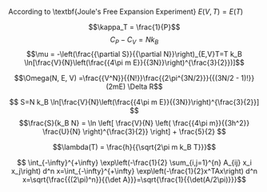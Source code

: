 
According to \textbf{Joule's Free Expansion Experiment} $E(V, T) = E(T)$

$$\kappa_T = \frac{1}{P}$$
$$C_P - C_V = Nk_B$$
$$\mu = -\left(\frac{{\partial S}}{{\partial N}}\right)_{E,V}T=T k_B \ln[\frac{V}{N}\left(\frac{{4\pi m E}}{{3N}}\right)^{\frac{3}{2}})]$$

$$\Omega(N, E, V)
=\frac{{V^N}}{{N!}}\frac{{2\pi^{3N/2}}}{{(3N/2 - 1)!}}(2mE) \Delta R$$

$$ S=N k_B \ln[\frac{V}{N}\left(\frac{{4\pi m E}}{{3N}}\right)^{\frac{3}{2}}] $$
$$\frac{S}{k_B N} = \ln \left[ \frac{V}{N} \left( \frac{{4\pi m}}{{3h^2}} \frac{U}{N} \right)^{\frac{3}{2}} \right] + \frac{5}{2} $$


$$\lambda(T) = \frac{h}{{\sqrt{2\pi m k_B T}}}$$





$$ \int_{-\infty}^{+\infty} \exp\left(-\frac{1}{2} \sum_{i,j=1}^{n} A_{ij} x_i x_j\right) d^n x=\int_{-\infty}^{+\infty} \exp\left(-\frac{1}{2}x^TAx\right) d^n x=\sqrt{\frac{{(2\pi)^n}}{{\det A}}}=\sqrt{\frac{1}{{\det(A/2\pi)}}}$$
